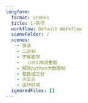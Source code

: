 ```yaml
---
longform:
  format: scenes
  title: 1-杂项
  workflow: Default Workflow
  sceneFolder: /
  scenes:
    - 快读
    - 二进制
    - 子集枚举
    - __int128流重载
    - 解除python大数限制
    - 整数域三分
    - 火车头
    - 运行时间
  ignoredFiles: []
---
```

